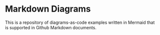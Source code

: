 # Markdown Diagrams

This is a repository of diagrams-as-code examples written in Mermaid that is supported in Github Markdown documents.
